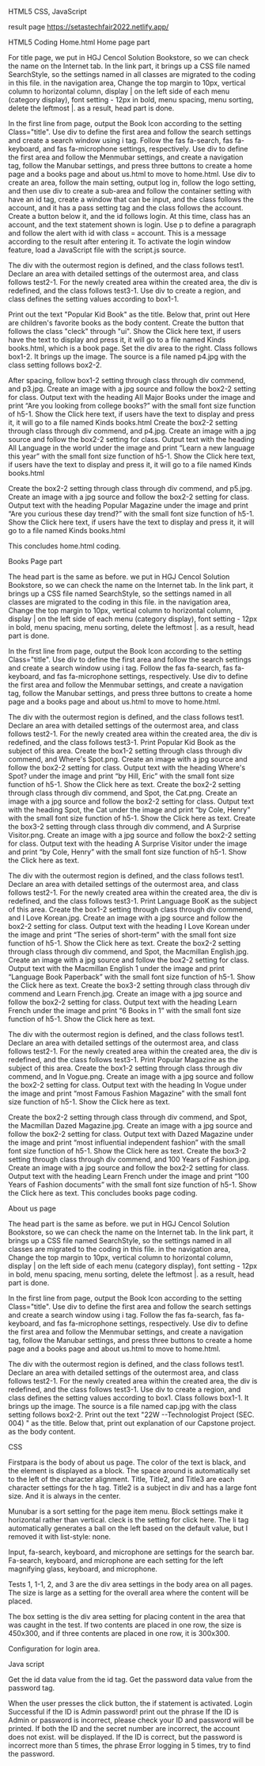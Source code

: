 HTML5 CSS, JavaScript
 
 result page
 https://setastechfair2022.netlify.app/
 
 


HTML5 Coding
Home.html
Home page part
  

For title page, we put in HGJ Cencol Solution Bookstore, so we can check the name on the Internet tab.
In the link part, it brings up a CSS file named SearchStyle, so the settings named in all classes are migrated to the coding in this file. in the navigation area, Change the top margin to 10px, vertical column to horizontal column, display | on the left side of each menu (category display), font setting - 12px in bold, menu spacing, menu sorting, delete the leftmost |. as a result, head part is done.
 
  

In the first line from page, output the Book Icon according to the setting Class="title".
Use div to define the first area and follow the search settings and create a search window using i tag. Follow the fas fa-search, fas fa-keyboard, and fas fa-microphone settings, respectively.
Use div to define the first area and follow the Menmubar settings, and create a navigation tag, follow the Manubar settings, and press three buttons to create a home page and a books page and about us.html to move to home.html.
Use div to create an area, follow the main setting, output log in, follow the logo setting, and then use div to create a sub-area and follow the container setting with have an id tag, create a window that can be input, and the class follows the account, and it has a pass setting tag and the class follows the account.
Create a button below it, and the id follows login. At this time, class has an account, and the text statement shown is login. Use p to define a paragraph and follow the alert with id with class = account. This is a message according to the result after entering it. To activate the login window feature, load a JavaScript file with the script.js source.

 
The div with the outermost region is defined, and the class follows test1.
Declare an area with detailed settings of the outermost area, and class follows test2-1.
For the newly created area within the created area, the div is redefined, and the class follows test3-1.
Use div to create a region, and class defines the setting values according to box1-1.

Print out the text "Popular Kid Book" as the title. Below that, print out Here are children's favorite books as the body content. Create the button that follows the class "cleck" through "ui".
Show the Click here text, if users have the text to display and press it, it will go to a file named Kinds books.html, which is a book page. Set the div area to the right. Class follows box1-2. It brings up the image. The source is a file named p4.jpg with the class setting follows box2-2.
 
After spacing, follow box1-2 setting through class through div commend, and p3.jpg. Create an image with a jpg source and follow the box2-2 setting for class. Output text with the heading All Major Books under the image and print “Are you looking from college books?” with the small font size function of h5-1. Show the Click here text, if users have the text to display and press it, it will go to a file named Kinds books.html
Create the box2-2 setting through class through div commend, and p4.jpg. Create an image with a jpg source and follow the box2-2 setting for class. Output text with the heading All Language in the world under the image and print “Learn a new language this year” with the small font size function of h5-1. Show the Click here text, if users have the text to display and press it, it will go to a file named Kinds books.html



Create the box2-2 setting through class through div commend, and p5.jpg. Create an image with a jpg source and follow the box2-2 setting for class. Output text with the heading Popular Magazine under the image and print “Are you curious these day trend?” with the small font size function of h5-1. Show the Click here text, if users have the text to display and press it, it will go to a file named Kinds books.html
 
This concludes home.html coding.

Books Page part
  
The head part is the same as before. we put in HGJ Cencol Solution Bookstore, so we can check the name on the Internet tab.
In the link part, it brings up a CSS file named SearchStyle, so the settings named in all classes are migrated to the coding in this file. in the navigation area, Change the top margin to 10px, vertical column to horizontal column, display | on the left side of each menu (category display), font setting - 12px in bold, menu spacing, menu sorting, delete the leftmost |. as a result, head part is done.





  
In the first line from page, output the Book Icon according to the setting Class="title".
Use div to define the first area and follow the search settings and create a search window using i tag. Follow the fas fa-search, fas fa-keyboard, and fas fa-microphone settings, respectively.
Use div to define the first area and follow the Menmubar settings, and create a navigation tag, follow the Manubar settings, and press three buttons to create a home page and a books page and about us.html to move to home.html.



  
The div with the outermost region is defined, and the class follows test1.
Declare an area with detailed settings of the outermost area, and class follows test2-1.
For the newly created area within the created area, the div is redefined, and the class follows test3-1. Print Popular Kid Book as the subject of this area.
Create the box1-2 setting through class through div commend, and Where's Spot.png. Create an image with a jpg source and follow the box2-2 setting for class. Output text with the heading Where's Spot? under the image and print “by Hill, Eric” with the small font size function of h5-1. Show the Click here as text.
Create the box2-2 setting through class through div commend, and Spot, the Cat.png. Create an image with a jpg source and follow the box2-2 setting for class. Output text with the heading Spot, the Cat under the image and print “by Cole, Henry” with the small font size function of h5-1. Show the Click here as text.
Create the box3-2 setting through class through div commend, and A Surprise  Visitor.png. Create an image with a jpg source and follow the box2-2 setting for class. Output text with the heading A Surprise Visitor under the image and print “by Cole, Henry” with the small font size function of h5-1. Show the Click here as text.
 
The div with the outermost region is defined, and the class follows test1.
Declare an area with detailed settings of the outermost area, and class follows test2-1.
For the newly created area within the created area, the div is redefined, and the class follows test3-1. Print Language BooK as the subject of this area.
Create the box1-2 setting through class through div commend, and I Love Korean.jpg. Create an image with a jpg source and follow the box2-2 setting for class. Output text with the heading I Love Korean under the image and print “The series of short-term” with the small font size function of h5-1. Show the Click here as text.
Create the box2-2 setting through class through div commend, and Spot, the Macmillan English.jpg. Create an image with a jpg source and follow the box2-2 setting for class. Output text with the Macmillan English 1 under the image and print “Language Book Paperback” with the small font size function of h5-1. Show the Click here as text.
Create the box3-2 setting through class through div commend and Learn French.jpg. Create an image with a jpg source and follow the box2-2 setting for class. Output text with the heading Learn French under the image and print “6 Books in 1” with the small font size function of h5-1. Show the Click here as text.
 
The div with the outermost region is defined, and the class follows test1.
Declare an area with detailed settings of the outermost area, and class follows test2-1.
For the newly created area within the created area, the div is redefined, and the class follows test3-1. Print Popular Magazine as the subject of this area.
Create the box1-2 setting through class through div commend, and In Vogue.png. Create an image with a jpg source and follow the box2-2 setting for class. Output text with the heading In Vogue under the image and print “most Famous Fashion Magazine” with the small font size function of h5-1. Show the Click here as text.

Create the box2-2 setting through class through div commend, and Spot, the Macmillan Dazed Magazine.jpg. Create an image with a jpg source and follow the box2-2 setting for class. Output text with Dazed Magazine under the image and print “most influential independent fashion” with the small font size function of h5-1. Show the Click here as text.
Create the box3-2 setting through class through div commend, and 100 Years of Fashion.jpg. Create an image with a jpg source and follow the box2-2 setting for class. Output text with the heading Learn French under the image and print “100 Years of Fashion documents” with the small font size function of h5-1. Show the Click here as text.
This concludes books page coding.

 
About us page
  
The head part is the same as before. we put in HGJ Cencol Solution Bookstore, so we can check the name on the Internet tab.
In the link part, it brings up a CSS file named SearchStyle, so the settings named in all classes are migrated to the coding in this file. in the navigation area, Change the top margin to 10px, vertical column to horizontal column, display | on the left side of each menu (category display), font setting - 12px in bold, menu spacing, menu sorting, delete the leftmost |. as a result, head part is done.
  
In the first line from page, output the Book Icon according to the setting Class="title".
Use div to define the first area and follow the search settings and create a search window using i tag. Follow the fas fa-search, fas fa-keyboard, and fas fa-microphone settings, respectively.
Use div to define the first area and follow the Menmubar settings, and create a navigation tag, follow the Manubar settings, and press three buttons to create a home page and a books page and about us.html to move to home.html.

  
The div with the outermost region is defined, and the class follows test1.
Declare an area with detailed settings of the outermost area, and class follows test2-1.
For the newly created area within the created area, the div is redefined, and the class follows test3-1.
Use div to create a region, and class defines the setting values according to box1.
Class follows box1-1. It brings up the image. The source is a file named cap.jpg with the class setting follows box2-2.
Print out the text "22W --Technologist Project (SEC. 004) " as the title. Below that, print out explanation of our Capstone project. as the body content. 

CSS
 
Firstpara is the body of about us page. The color of the text is black, and the element is displayed as a block. The space around is automatically set to the left of the character alignment.
Title, Title2, and Title3 are each character settings for the h tag. Title2 is a subject in div and has a large font size. And it is always in the center.
 
Munubar is a sort setting for the page item menu. Block settings make it horizontal rather than vertical.
cleck is the setting for click here. The li tag automatically generates a ball on the left based on the default value, but I removed it with list-style: none.
 
Input, fa-search, keyboard, and microphone are settings for the search bar. Fa-search, keyboard, and microphone are each setting for the left magnifying glass, keyboard, and microphone.
 
Tests 1, 1-1, 2, and 3 are the div area settings in the body area on all pages. The size is large as a setting for the overall area where the content will be placed.
 
The box setting is the div area setting for placing content in the area that was caught in the test. If two contents are placed in one row, the size is 450x300, and if three contents are placed in one row, it is 300x300.
 
Configuration for login area.


Java script 
 
Get the id data value from the id tag.
Get the password data value from the password tag.

When the user presses the click button, the if statement is activated.
Login Successful if the ID is Admin password! print out the phrase
If the ID is Admin or password is incorrect, please check your ID and password will be printed.
If both the ID and the secret number are incorrect, the account does not exist. will be displayed.
If the ID is correct, but the password is incorrect more than 5 times, the phrase Error logging in 5 times, try to find the password.
